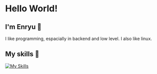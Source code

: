 # Hello World!
## I'm Enryu 👋
I like programming, espacially in backend and low level. I also like linux.

## My skills 💪
[![My Skills](https://skillicons.dev/icons?i=java,js,python,linux)](https://skillicons.dev)

<!--
**S1lverCr0w/S1lverCr0w** is a ✨ _special_ ✨ repository because its `README.md` (this file) appears on your GitHub profile.

Here are some ideas to get you started:

- 🔭 I’m currently working on ...
- 🌱 I’m currently learning ...
- 👯 I’m looking to collaborate on ...
- 🤔 I’m looking for help with ...
- 💬 Ask me about ...
- 📫 How to reach me: ...
- 😄 Pronouns: ...
- ⚡ Fun fact: ...
-->
